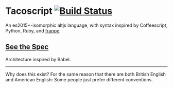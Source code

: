 Tacoscript [![Build Status](https://travis-ci.org/forivall/tacoscript.svg?branch=master)](https://travis-ci.org/forivall/tacoscript)
==========

An es2015+-isomorphic altjs language, with syntax inspired by Coffeescript,
Python, Ruby, and [frappe](https://github.com/lydell/frappe).

<h2><a href="./doc/SPEC.md">See the Spec</a></h2>

Architecture inspired by Babel.

---

Why does this exist? For the same reason that there are both British English and
American English: Some people just prefer different conventions.
